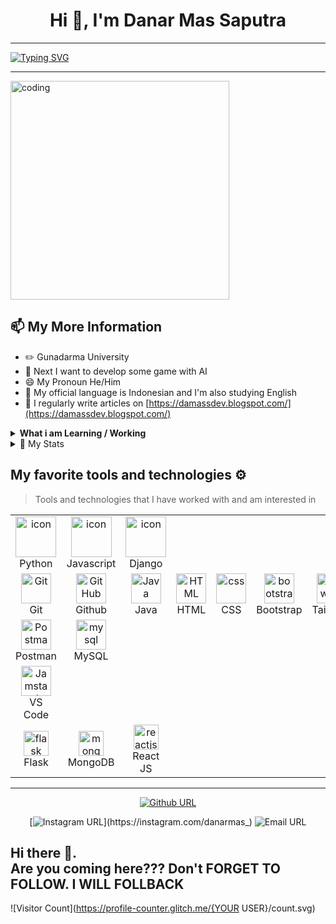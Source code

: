 <h1 align="center">Hi 👋, I'm Danar Mas Saputra</h1> 
<hr/>

[![Typing SVG](https://readme-typing-svg.demolab.com?font=Fira+Code&weight=500&size=30&duration=2000&pause=200&color=F79F4B&multiline=true&random=false&width=436&height=91&lines=Assalamualaikum+%F0%9F%99%8F;%22Keep+Moving+and+Learn%22)](https://git.io/typing-svg)

<hr/>
<img src="https://user-images.githubusercontent.com/69011963/137184767-79a13ec7-1bb3-4341-a6da-3a149c9c159a.gif" width="350"  alt="coding"  />

## 📫 My More Information

- ✏️ Gunadarma University
- 🤖 Next I want to develop some game with AI
- 😄 My Pronoun He/Him
- 💬 My official language is Indonesian and I'm also studying English
- 📝 I regularly write articles on [https://damassdev.blogspot.com/](https://damassdev.blogspot.com/)

 <details>
 <summary><strong>What i am Learning / Working</strong></summary>
    - 🌐 Web Developer ( MySQL, React JS, Etc) <br>
    - 📱 Mobile Developer (Java) <br>
    - ♾️ Arduino  <br>
    - 🚀 Game Developer (Unity)
</details>
<details>

<summary>📃 My Stats</summary>

![Top Langs](https://github-readme-stats.vercel.app/api/top-langs/?username=damassdev&layout=compact&theme=tokyonight&bg_color=0d1117&title_color=fb8c00&text_color=ffffff&langs_count=10&border_color=0d1117)

<p style="display:flex;">

 <img src="https://github-readme-stats.vercel.app/api?username=damassdev&show_icons=true&theme=tokyonight&bg_color=0d1117&title_color=fb8c00&text_color=ffffff&langs_count=10&border_color=0d1117" width="49%">

 <img src="https://github-readme-streak-stats.herokuapp.com/?user=damassdev&theme=dark&bg_color=0d1117" width="49%">

 </p>

![](https://activity-graph.herokuapp.com/graph?username=damassdev&theme=gotham)

</details>

## My favorite tools and technologies ⚙️

> Tools and technologies that I have worked with and am interested in

<table align="center">

  <tr>
    <td align="center" width="96">
      <a href="#macropower-tech">
        <img src="https://techstack-generator.vercel.app/python-icon.svg" alt="icon" width="65" height="65" />
      </a>
      <br>Python
    </td>
    <td align="center" width="96">
        <img src="https://techstack-generator.vercel.app/js-icon.svg" alt="icon" width="65" height="65" />
      <br>Javascript
    </td>
    <td align="center" width="96">
        <img src="https://techstack-generator.vercel.app/django-icon.svg" alt="icon" width="65" height="65" />
      <br>Django
    </td>
</tr>

<tr>
    <td align="center" width="96">
      <a href="#git" >
        <img src="https://upload.wikimedia.org/wikipedia/commons/thumb/3/3f/Git_icon.svg/1200px-Git_icon.svg.png" width="48" height="48" alt="Git" />
      </a>
      <br>Git
    </td>
    <td align="center" width="96">
        <img src="https://user-images.githubusercontent.com/25181517/192108374-8da61ba1-99ec-41d7-80b8-fb2f7c0a4948.png" width="48" height="48" alt="GitHub" />
      <br>Github
    </td>
    <td align="center"  width="96">
        <img src="https://techstack-generator.vercel.app/java-icon.svg" width="48" height="48" alt="Java" />
      <br>Java
    </td>
    <td align="center"  width="96">
        <img src="https://skillicons.dev/icons?i=html" width="48" height="48" alt="HTML" />
      <br>HTML
    </td>
    <td align="center" width="96">
        <img src="https://skillicons.dev/icons?i=css" width="48" height="48" alt="css" />
      <br>CSS
    </td>
    <td align="center"  width="96">
        <img src="https://skillicons.dev/icons?i=bootstrap" width="48" height="48" alt="bootstrap" />
      <br>Bootstrap
    </td>
    <td align="center" width="96">
        <img src="https://skillicons.dev/icons?i=tailwind" width="48" height="48" alt="tailwind" />
      <br>Tailwind
    </td>
</tr>
<tr>
        <td align="center" width="96">
        <img src="https://user-images.githubusercontent.com/25181517/192109061-e138ca71-337c-4019-8d42-4792fdaa7128.png" width="48" height="48" alt="Postman" />
      <br>Postman
    <td align="center" width="96">
        <img src="https://skillicons.dev/icons?i=mysql" width="48" height="48" alt="mysql" />
      <br>MySQL
    </td>
 </tr>
<tr>
      <td align="center"  width="96">
      <a href="#vscode">
        <img src="https://upload.wikimedia.org/wikipedia/commons/9/9a/Visual_Studio_Code_1.35_icon.svg" width="48" height="48" alt="Jamstack" />
      </a>
      <br>VS Code
  </tr>

 <tr>
   <td align="center"  width="96">
     <a href="#flask" target="_blank"> <img src="https://skillicons.dev/icons?i=flask" alt="flask" width="40" height="40"/> </a>
      <br>Flask
    </td>
  <td align="center"  width="96">
     <a href="#mongodb" target="_blank"> <img src="https://skillicons.dev/icons?i=mongodb" alt="mongodb" width="40" height="40"/> </a>
      <br>MongoDB
    </td>
    <td align="center"  width="96">
     <a href="#reactjs" target="_blank"> <img src="https://skillicons.dev/icons?i=react" alt="reactjs" width="40" height="40"/> </a>
      <br>React JS
    </td>
 </tr>

</table>

<hr/>
<div align="center">
 
 [![Github URL](https://img.shields.io/twitter/url?color=24292e&label=damassdev&logo=github&style=flat-square&url=https://github.com/damassdev)](https://github.com/damassdev)
<!--[![Linkedin URL](https://img.shields.io/twitter/url?color=0072b1&label=Muhammad+Raqwan+Kauthar&logo=linkedin&style=flat-square&url=https://www.linkedin.com/in/muhammad-raqwan-kauthar-5427b221a/)](https://error-5427b221a/) -->
[![Instagram URL](https://img.shields.io/twitter/url?color=e4405f&label=danarmas_&logo=instagram&style=flat-square&url=https://instagram.com/danarmas_)](https://instagram.com/danarmas_)
![Email URL](https://img.shields.io/twitter/url?color=ea4335&label=damassdev@gmail.com&logo=gmail&style=flat-square&url=https%3A%2F%2Fgmail.com)


</div>

## Hi there 👋. <br />Are you coming here??? Don't FORGET TO FOLLOW. I WILL FOLLBACK
![Visitor Count](https://profile-counter.glitch.me/{YOUR USER}/count.svg)
